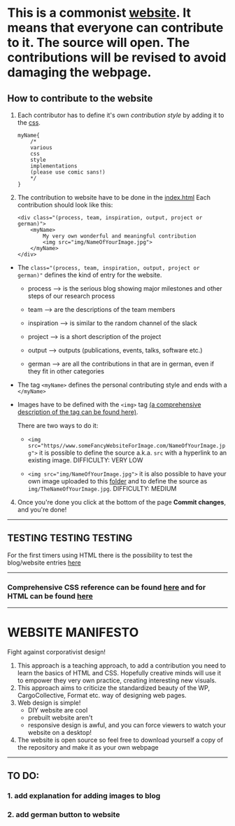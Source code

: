 
# This is a commonist [website](http://commoning.rocks). It means that everyone can contribute to it. The source will open. The contributions will be revised to avoid damaging the webpage.
## How to contribute to the website
1. Each contributor has to define it's own _contribution style_ by adding it to the [css](https://github.com/commoningtoys/commoningWebsite/blob/master/style.css).
    ```
    myName{
        /*
        various
        css
        style
        implementations
        (please use comic sans!)
        */
    }
    ```
2. The contribution to website have to be done in the [index.html](https://github.com/commoningtoys/commoningWebsite/blob/master/index.html)
Each contribution should look like this:
    ```
    <div class="(process, team, inspiration, output, project or german)">
        <myName>
            My very own wonderful and meaningful contribution
            <img src="img/NameOfYourImage.jpg">
        </myName>
    </div>
    ```
* The `class="(process, team, inspiration, output, project or german)"` defines the kind of entry for the website.
    * process --> is the serious blog showing major milestones and other steps of our research process

    * team --> are the descriptions of the team members

    * inspiration --> is similar to the random channel of the slack

    * project --> is a short description of the project

    * output --> outputs (publications, events, talks, software etc.)

    * german --> are all the contributions in that are in german, even if they fit in other categories

* The tag `<myName>` defines the personal contributing style and ends with a `</myName>`
* Images have to be defined with the `<img>` tag [(a comprehensive description of the tag can be found here)](https://www.w3schools.com/tags/tag_img.asp).

    There are two ways to do it:
    * `<img src="https//www.someFancyWebsiteForImage.com/NameOfYourImage.jpg">` it is possible to define the source a.k.a. `src` with a hyperlink to an existing image. DIFFICULTY: VERY LOW

    * `<img src="img/NameOfYourImage.jpg">` it is also possible to have your own image uploaded to this [folder](https://github.com/commoningtoys/commoningWebsite/tree/master/img) and to define the source as `img/TheNameOfYourImage.jpg`. DIFFICULTY: MEDIUM
4. Once you're done you click at the bottom of the page **Commit changes**, and you're done!
*********************
## TESTING TESTING TESTING
For the first timers using HTML there is the possibility to test the blog/website entries [here](https://jsfiddle.net/yyyyaaaannnnoooo/x1k4sxpt/18/)
*********************
### Comprehensive CSS reference can be found [here](https://www.w3schools.com/cssref/default.asp) and for HTML can be found [here](https://www.w3schools.com/tags/default.asp) 
*********************
# WEBSITE MANIFESTO
Fight against corporativist design!
1. This approach is a teaching approach, to add a contribution you need to learn the basics of HTML and CSS. Hopefully creative minds will use it to empower they very own practice, creating interesting new visuals.
2. This approach aims to criticize the standardized beauty of the WP, CargoCollective, Format etc. way of designing web pages.
3. Web design is simple!
    * DIY website are cool
    * prebuilt website aren't
    * responsive design is awful, and you can force viewers to watch your website on a desktop!
4. The website is open source so feel free to download yourself a copy of the repository and make it as your own webpage
***********************
## TO DO:
### 1. add explanation for adding images to blog
### 2. add german button to website
